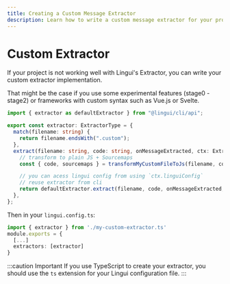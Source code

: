 ```yaml
---
title: Creating a Custom Message Extractor
description: Learn how to write a custom message extractor for your project
---
```


# Custom Extractor

If your project is not working well with Lingui's Extractor, you can write your custom extractor implementation.

That might be the case if you use some experimental features (stage0 - stage2) or frameworks with custom syntax such as Vue.js or Svelte.

```ts title="./my-custom-extractor.ts"
import { extractor as defaultExtractor } from "@lingui/cli/api";

export const extractor: ExtractorType = {
  match(filename: string) {
    return filename.endsWith(".custom");
  },
  extract(filename: string, code: string, onMessageExtracted, ctx: ExtractorCtx) {
    // transform to plain JS + Sourcemaps
    const { code, sourcemaps } = transformMyCustomFileToJs(filename, code);

    // you can acess lingui config from using `ctx.linguiConfig`
    // reuse extractor from cli
    return defaultExtractor.extract(filename, code, onMessageExtracted, { sourcemaps, ...ctx });
  },
};
```

Then in your `lingui.config.ts`:

```ts title="lingui.config.ts"
import { extractor } from './my-custom-extractor.ts'
module.exports = {
  [...]
  extractors: [extractor]
}
```

:::caution Important
If you use TypeScript to create your extractor, you should use the `ts` extension for your Lingui configuration file.
:::
